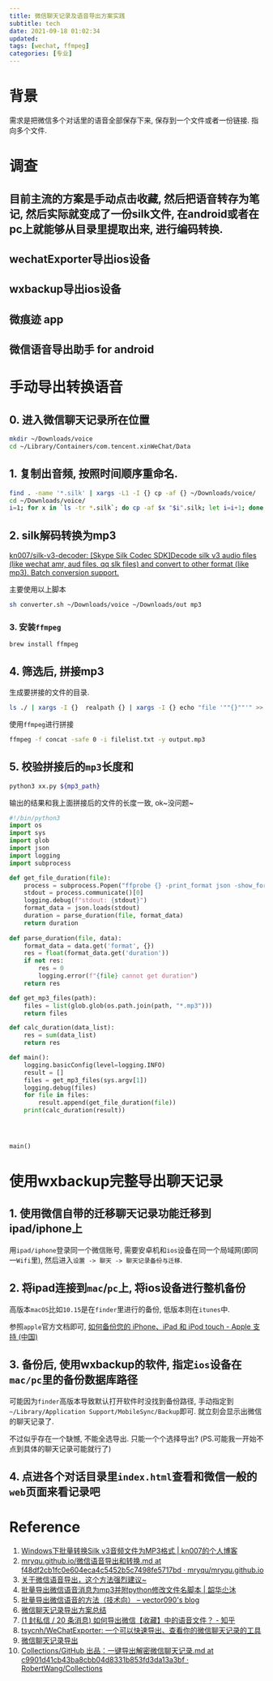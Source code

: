 ```yaml
---
title: 微信聊天记录及语音导出方案实践
subtitle: tech
date: 2021-09-18 01:02:34
updated:
tags: [wechat, ffmpeg]
categories: [专业]
---
```


# 背景
需求是把微信多个对话里的语音全部保存下来, 保存到一个文件或者一份链接. 指向多个文件.

# 调查
## 目前主流的方案是手动点击收藏, 然后把语音转存为笔记, 然后实际就变成了一份silk文件, 在android或者在pc上就能够从目录里提取出来, 进行编码转换.
## wechatExporter导出ios设备
## wxbackup导出ios设备
## 微痕迹 app
## 微信语音导出助手 for android


# 手动导出转换语音

## 0. 进入微信聊天记录所在位置
``` bash
mkdir ~/Downloads/voice
cd ~/Library/Containers/com.tencent.xinWeChat/Data 
```


## 1. 复制出音频, 按照时间顺序重命名.
``` bash
find . -name '*.silk' | xargs -L1 -I {} cp -af {} ~/Downloads/voice/ 
cd ~/Downloads/voice/
i=1; for x in `ls -tr *.silk`; do cp -af $x "$i".silk; let i=i+1; done;
```


## 2. silk解码转换为mp3
[kn007/silk\-v3\-decoder: \[Skype Silk Codec SDK\]Decode silk v3 audio files \(like wechat amr, aud files, qq slk files\) and convert to other format \(like mp3\)\. Batch conversion support\.](https://github.com/kn007/silk-v3-decoder)

主要使用以上脚本

``` bash
sh converter.sh ~/Downloads/voice ~/Downloads/out mp3
```

### 3. 安装`ffmpeg`
```
brew install ffmpeg
```


## 4. 筛选后, 拼接mp3

生成要拼接的文件的目录.
``` bash
ls ./ | xargs -I {}  realpath {} | xargs -I {} echo "file '""{}""'" >> ~/Downloads/filelist.txt
```

使用`ffmpeg`进行拼接
``` bash
ffmpeg -f concat -safe 0 -i filelist.txt -y output.mp3
```

## 5. 校验拼接后的`mp3`长度和

``` bash
python3 xx.py ${mp3_path}

```

输出的结果和我上面拼接后的文件的长度一致, ok~没问题~

``` python
#!/bin/python3
import os
import sys
import glob
import json
import logging
import subprocess

def get_file_duration(file):
    process = subprocess.Popen("ffprobe {} -print_format json -show_format -show_streams".format(file), shell=True, stdout=subprocess.PIPE, stderr=subprocess.PIPE)
    stdout = process.communicate()[0]
    logging.debug(f"stdout: {stdout}")
    format_data = json.loads(stdout)
    duration = parse_duration(file, format_data)
    return duration
    
def parse_duration(file, data):
    format_data = data.get('format', {})
    res = float(format_data.get('duration'))
    if not res:
        res = 0
        logging.error(f"{file} cannot get duration")
    return res

def get_mp3_files(path):
    files = list(glob.glob(os.path.join(path, "*.mp3")))
    return files

def calc_duration(data_list):
    res = sum(data_list)
    return res

def main():
    logging.basicConfig(level=logging.INFO)
    result = []
    files = get_mp3_files(sys.argv[1])
    logging.debug(files)
    for file in files:
        result.append(get_file_duration(file))
    print(calc_duration(result))




main()

```

# 使用wxbackup完整导出聊天记录

## 1. 使用微信自带的迁移聊天记录功能迁移到ipad/iphone上

用`ipad/iphone`登录同一个微信账号, 需要安卓机和`ios`设备在同一个局域网(即同一`Wifi`里), 然后进入`设置 -> 聊天 -> 聊天记录备份与迁移`.

## 2. 将ipad连接到`mac`/`pc`上, 将ios设备进行整机备份
高版本`macOS`比如`10.15`是在`finder`里进行的备份, 低版本则在`itunes`中.

参照`apple`官方文档即可, [如何备份您的 iPhone、iPad 和 iPod touch \- Apple 支持 \(中国\)](https://support.apple.com/zh-cn/HT203977)

## 3. 备份后, 使用wxbackup的软件, 指定`ios`设备在`mac/pc`里的备份数据库路径

可能因为`finder`高版本导致默认打开软件时没找到备份路径, 手动指定到` ~/Library/Application Support/MobileSync/Backup`即可. 就立刻会显示出微信的聊天记录了.

不过似乎存在一个缺憾, 不能全选导出. 只能一个个选择导出? (PS.可能我一开始不点到具体的聊天记录可能就行了)

## 4. 点进各个对话目录里`index.html`查看和微信一般的`web`页面来看记录吧


# Reference
1. [Windows下批量转换Silk v3音频文件为MP3格式 \| kn007的个人博客](https://kn007.net/topics/batch-convert-silk-v3-audio-files-to-mp3-in-windows/)
2. [mryqu\.github\.io/微信语音导出和转换\.md at f48df2cb1fc0e604eca4c5452b5c7498fe5717bd · mryqu/mryqu\.github\.io](https://github.com/mryqu/mryqu.github.io/blob/f48df2cb1fc0e604eca4c5452b5c7498fe5717bd/content/post/%E5%BE%AE%E4%BF%A1%E8%AF%AD%E9%9F%B3%E5%AF%BC%E5%87%BA%E5%92%8C%E8%BD%AC%E6%8D%A2.md)
3. [关于微信语音导出，这个方法强烈建议~](https://www.yinxiang.com/everhub/note/1157fbcf-0363-4bd4-b015-e2a95aad59c3)
4. [批量导出微信语音消息为mp3并附python修改文件名脚本 \| 韶华尐沐](https://ds666.fun/2019/08/02/%E6%89%B9%E9%87%8F%E5%AF%BC%E5%87%BA%E5%BE%AE%E4%BF%A1%E8%AF%AD%E9%9F%B3%E6%B6%88%E6%81%AF%E4%B8%BAmp3%E5%B9%B6%E9%99%84python%E4%BF%AE%E6%94%B9%E6%96%87%E4%BB%B6%E5%90%8D%E8%84%9A%E6%9C%AC/)
5. [批量导出微信语音的方法（技术向） – vector090's blog](https://vector0902.ml:5444/blog/?p=2692)
6. [微信聊天记录导出方案总结](https://www.123455.xyz/2021/04/blog-post_3.html)
7. [\(1 封私信 / 20 条消息\) 如何导出微信【收藏】中的语音文件？ \- 知乎](https://www.zhihu.com/question/30112442)
8. [tsycnh/WeChatExporter: 一个可以快速导出、查看你的微信聊天记录的工具](https://github.com/tsycnh/WeChatExporter)
9. [微信聊天记录导出](http://wxbackup.imxfd.com/)
10. [Collections/GitHub 出品：一键导出解密微信聊天记录\.md at c9901d41cb43ba8cbb04d8331b853fd3da13a3bf · RobertWang/Collections](https://github.com/RobertWang/Collections/blob/c9901d41cb43ba8cbb04d8331b853fd3da13a3bf/2021/06/06/GitHub%20%E5%87%BA%E5%93%81%EF%BC%9A%E4%B8%80%E9%94%AE%E5%AF%BC%E5%87%BA%E8%A7%A3%E5%AF%86%E5%BE%AE%E4%BF%A1%E8%81%8A%E5%A4%A9%E8%AE%B0%E5%BD%95.md)